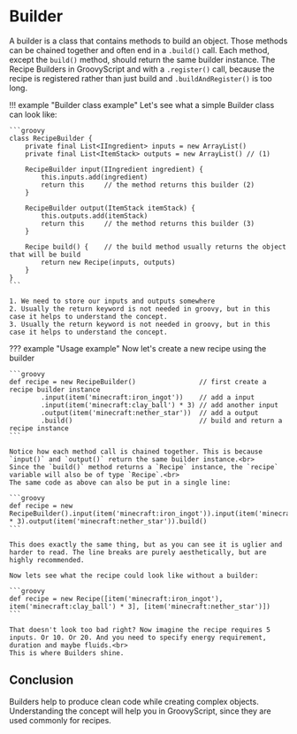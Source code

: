 # Builder

A builder is a class that contains methods to build an object. Those methods can be chained together and often end in a `.build()` call.
Each method, except the `build()` method, should return the same builder instance.
The Recipe Builders in GroovyScript and with a `.register()` call, because the recipe is registered rather than just build and `.buildAndRegister()` is too long.

!!! example "Builder class example"
    Let's see what a simple Builder class can look like:

    ```groovy
    class RecipeBuilder {
        private final List<IIngredient> inputs = new ArrayList()
        private final List<ItemStack> outputs = new ArrayList() // (1)

        RecipeBuilder input(IIngredient ingredient) {
            this.inputs.add(ingredient)
            return this     // the method returns this builder (2)
        }

        RecipeBuilder output(ItemStack itemStack) {
            this.outputs.add(itemStack)
            return this     // the method returns this builder (3)
        }

        Recipe build() {    // the build method usually returns the object that will be build
            return new Recipe(inputs, outputs)
        }
    }
    ```

    1. We need to store our inputs and outputs somewhere
    2. Usually the return keyword is not needed in groovy, but in this case it helps to understand the concept.
    3. Usually the return keyword is not needed in groovy, but in this case it helps to understand the concept.

??? example "Usage example"
    Now let's create a new recipe using the builder

    ```groovy
    def recipe = new RecipeBuilder()                // first create a recipe builder instance
            .input(item('minecraft:iron_ingot'))    // add a input
            .input(item('minecraft:clay_ball') * 3) // add another input
            .output(item('minecraft:nether_star'))  // add a output
            .build()                                // build and return a recipe instance
    ```

    Notice how each method call is chained together. This is because `input()` and `output()` return the same builder instance.<br>
    Since the `build()` method returns a `Recipe` instance, the `recipe` variable will also be of type `Recipe`.<br>
    The same code as above can also be put in a single line:

    ```groovy
    def recipe = new RecipeBuilder().input(item('minecraft:iron_ingot')).input(item('minecraft:clay_ball') * 3).output(item('minecraft:nether_star')).build()
    ```

    This does exactly the same thing, but as you can see it is uglier and harder to read. The line breaks are purely aesthetically, but are highly recommended.

    Now lets see what the recipe could look like without a builder:

    ```groovy
    def recipe = new Recipe([item('minecraft:iron_ingot'), item('minecraft:clay_ball') * 3], [item('minecraft:nether_star')])
    ```

    That doesn't look too bad right? Now imagine the recipe requires 5 inputs. Or 10. Or 20. And you need to specify energy requirement, duration and maybe fluids.<br>
    This is where Builders shine.

## Conclusion

Builders help to produce clean code while creating complex objects.
Understanding the concept will help you in GroovyScript, since they are used commonly for recipes.
